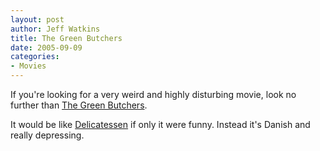```yaml
--- 
layout: post
author: Jeff Watkins
title: The Green Butchers
date: 2005-09-09
categories: 
- Movies
---
```


If you're looking for a very weird and highly disturbing movie, look no further than [The Green Butchers](http://www.imdb.com/title/tt0342492/).

It would be like [Delicatessen](http://www.imdb.com/title/tt0101700/) if only it were funny. Instead it's Danish and really depressing.